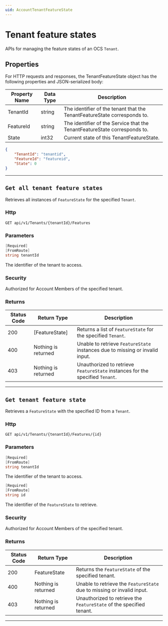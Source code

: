 ```yaml
---
uid: AccountTenantFeatureState
---
```


# Tenant feature states

APIs for managing the feature states of an OCS `Tenant`.

## Properties

For HTTP requests and responses, the TenantFeatureState object has the following properties and JSON-serialized body: 

| Property Name | Data Type | Description |
| --- | --- | ---  |
| TenantId | string | The identifier of the tenant that the TenantFeatureState corresponds to. |
| FeatureId | string | The identifier of the Service that the TenantFeatureState corresponds to. |
| State | int32 | Current state of this TenantFeatureState. |


```json
{
	"TenantId": "tenantid",
	"FeatureId": "featureid",
	"State": 0
}
```
***

## `Get all tenant feature states`

Retrieves all instances of `FeatureState` for the specified `Tenant`.

### Http

`GET api/v1/Tenants/{tenantId}/Features`

### Parameters

```csharp
[Required]
[FromRoute]
string tenantId
```

The identifier of the tenant to access.


### Security

Authorized for Account Members of the specified tenant.

### Returns

| Status Code | Return Type | Description |
| --- | --- | ---  |
| 200 | [FeatureState] | Returns a list of `FeatureState` for the specified `Tenant`. |
| 400 | Nothing is returned | Unable to retrieve `FeatureState` instances due to missing or invalid input. |
| 403 | Nothing is returned | Unauthorized to retrieve `FeatureState` instances for the specified `Tenant`. |


***

## `Get tenant feature state`

Retrieves a `FeatureState` with the specified ID from a `Tenant`.

### Http

`GET api/v1/Tenants/{tenantId}/Features/{id}`

### Parameters

```csharp
[Required]
[FromRoute]
string tenantId
```

The identifier of the tenant to access.
```csharp
[Required]
[FromRoute]
string id
```

The identifier of the `FeatureState` to retrieve.


### Security

Authorized for Account Members of the specified tenant.

### Returns

| Status Code | Return Type | Description | 
 | --- | --- | ---  | 
| 200 | FeatureState | Returns the `FeatureState` of the specified tenant. | 
| 400 | Nothing is returned | Unable to retrieve the `FeatureState` due to missing or invalid input. | 
| 403 | Nothing is returned | Unauthorized to retrieve the `FeatureState` of the specified tenant. | 


***

